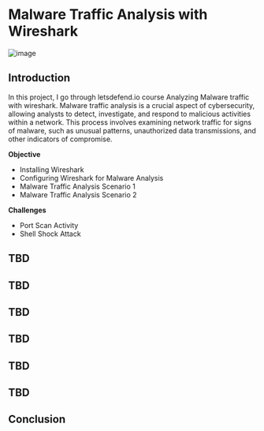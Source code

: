 # Malware Traffic Analysis with Wireshark
![image](https://github.com/erikhutson1/Traffic-Analysis/assets/15833874/64de802d-aa2a-4447-89fe-240c85962f08)




## Introduction

In this project, I go through letsdefend.io course Analyzing Malware traffic with wireshark. Malware traffic analysis is a crucial aspect of cybersecurity, allowing analysts to detect, investigate, and respond to malicious activities within a network. This process involves examining network traffic for signs of malware, such as unusual patterns, unauthorized data transmissions, and other indicators of compromise.

**Objective**
- Installing Wireshark
- Configuring Wireshark for Malware Analysis
- Malware Traffic Analysis Scenario 1
- Malware Traffic Analysis Scenario 2

**Challenges**
- Port Scan Activity
- Shell Shock Attack

## TBD



## TBD





## TBD




## TBD


## TBD



## TBD



## Conclusion

